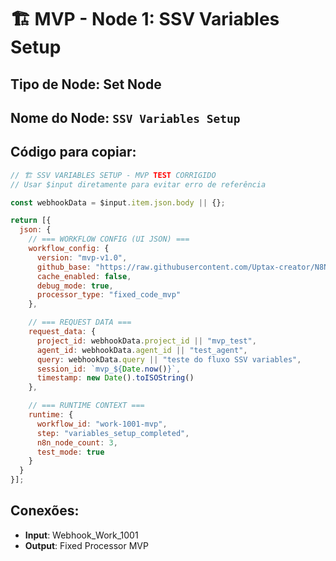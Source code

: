 # 🏗️ MVP - Node 1: SSV Variables Setup

## **Tipo de Node**: Set Node

## **Nome do Node**: `SSV Variables Setup`

## **Código para copiar:**

```javascript
// 🏗️ SSV VARIABLES SETUP - MVP TEST CORRIGIDO
// Usar $input diretamente para evitar erro de referência

const webhookData = $input.item.json.body || {};

return [{
  json: {
    // === WORKFLOW CONFIG (UI JSON) ===
    workflow_config: {
      version: "mvp-v1.0",
      github_base: "https://raw.githubusercontent.com/Uptax-creator/N8N-Research-Agents/clean-deployment",
      cache_enabled: false,
      debug_mode: true,
      processor_type: "fixed_code_mvp"
    },

    // === REQUEST DATA ===
    request_data: {
      project_id: webhookData.project_id || "mvp_test",
      agent_id: webhookData.agent_id || "test_agent",
      query: webhookData.query || "teste do fluxo SSV variables",
      session_id: `mvp_${Date.now()}`,
      timestamp: new Date().toISOString()
    },

    // === RUNTIME CONTEXT ===
    runtime: {
      workflow_id: "work-1001-mvp",
      step: "variables_setup_completed",
      n8n_node_count: 3,
      test_mode: true
    }
  }
}];
```

## **Conexões:**
- **Input**: Webhook_Work_1001
- **Output**: Fixed Processor MVP